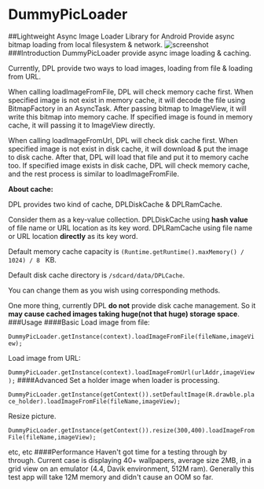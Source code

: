 # DummyPicLoader
##Lightweight Async Image Loader Library for Android
Provide async bitmap loading from local filesystem & network.
![screenshot](./screenshot/shot.gif)
###Introduction
DummyPicLoader provide async image loading & caching.

Currently, DPL provide two ways to load images, loading from file & loading from URL.

When calling loadImageFromFile, DPL will check memory cache first. When specified image is not exist in memory cache, it will decode the file using BitmapFactory in an AsyncTask.
 After passing bitmap to ImageView, it will write this bitmap into memory cache.
 If specified image is found in memory cache, it will passing it to ImageView directly.

When calling loadImageFromUrl, DPL will check disk cache first. When specified image is not exist in disk cache, it will download & put the image to disk cache.
 After that, DPL will load that file and put it to memory cache too.
 If specified image exists in disk cache, DPL will check memory cache, and the rest process is similar to loadImageFromFile.

__About cache:__

DPL provides two kind of cache, DPLDiskCache & DPLRamCache.

Consider them as a key-value collection. DPLDiskCache using __hash value__ of file name or URL location as its key word.
DPLRamCache using file name or URL location __directly__ as its key word.

Default memory cache capacity is `(Runtime.getRuntime().maxMemory() / 1024) / 8 ` KB.

Default disk cache directory is `/sdcard/data/DPLCache`.

You can change them as you wish using corresponding methods.

One more thing, currently DPL __do not__ provide disk cache management. So it __may cause cached images taking huge(not that huge) storage space__.
###Usage
####Basic
Load image from file:

`DummyPicLoader.getInstance(context).loadImageFromFile(fileName,imageView);`

Load image from URL:

`DummyPicLoader.getInstance(context).loadImageFromUrl(urlAddr,imageView);`
####Advanced
Set a holder image when loader is processing.

`DummyPicLoader.getInstance(getContext()).setDefaultImage(R.drawble.place_holder).loadImageFromFile(fileName,imageView);`

Resize picture.

`DummyPicLoader.getInstance(getContext()).resize(300,400).loadImageFromFile(fileName,imageView);`

etc, etc
####Performance
Haven't got time for a testing through by through. Current case is displaying 40+ wallpapers, average size 2MB, in a grid view on an emulator (4.4, Davik environment, 512M ram). Generally this test app will take 12M memory and didn't cause an OOM so far.

